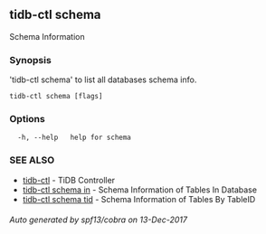 ## tidb-ctl schema

Schema Information

### Synopsis


'tidb-ctl schema' to list all databases schema info.

```
tidb-ctl schema [flags]
```

### Options

```
  -h, --help   help for schema
```

### SEE ALSO
* [tidb-ctl](tidb-ctl.md)	 - TiDB Controller
* [tidb-ctl schema in](tidb-ctl_schema_in.md)	 - Schema Information of Tables In Database
* [tidb-ctl schema tid](tidb-ctl_schema_tid.md)	 - Schema Information of Tables By TableID

###### Auto generated by spf13/cobra on 13-Dec-2017
